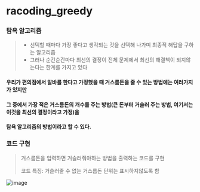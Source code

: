 # racoding_greedy
### 탐욕 알고리즘
> * 선택할 때마다 가장 좋다고 생각되는 것을 선택해 나가며 최종적 해답을 구하는 알고리즘
> * 그러나 순간순간마다 최선의 결정이 전체 문제에서 최선의 해결책이 되지않는다는 한계를 가지고 있다

#### 우리가 편의점에서 알바를 한다고 가정했을 때 거스름돈을 줄 수 있는 방법에는 여러가지가 있지만
#### 그 중에서 가장 적은 거스름돈의 개수를 주는 방법(큰 돈부터 거슬러 주는 방법, 여기서는 이것을 최선의 결정이라고 가정)을
#### 탐욕 알고리즘의 방법이라고 할 수 있다.

### 코드 구현
> 거스름돈을 입력하면 거슬러줘야하는 방법을 출력하는 코드를 구현
> 
> 코드 특징: 거슬러줄 수 없는 거스름돈 단위는 표시하지않도록 함
> 
![image](https://user-images.githubusercontent.com/72850237/122232572-49c73200-cef6-11eb-8289-820799388b44.png)
